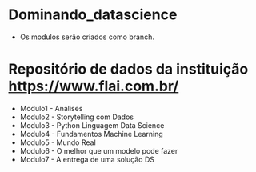 # Dominando_datascience
  *  Os modulos serão criados como branch.
  
# Repositório de dados da instituição  https://www.flai.com.br/

  * Modulo1 - Analises
  * Modulo2 - Storytelling com Dados
  * Modulo3 - Python Linguagem Data Science
  * Modulo4 - Fundamentos Machine Learning
  * Modulo5 - Mundo Real
  * Modulo6 - O melhor que um modelo pode fazer
  * Modulo7 - A entrega de uma solução DS
